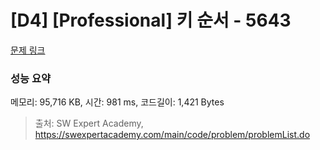 # [D4] [Professional] 키 순서 - 5643 

[문제 링크](https://swexpertacademy.com/main/code/problem/problemDetail.do?contestProbId=AWXQsLWKd5cDFAUo) 

### 성능 요약

메모리: 95,716 KB, 시간: 981 ms, 코드길이: 1,421 Bytes



> 출처: SW Expert Academy, https://swexpertacademy.com/main/code/problem/problemList.do